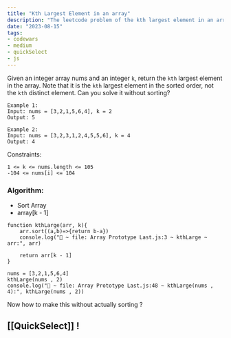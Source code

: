 ```yaml
---
title: "Kth Largest Element in an array"
description: "The leetcode problem of the kth largest element in an array"
date: "2023-08-15"
tags:
- codewars
- medium
- quickSelect
- js
---
```

Given an integer array nums and an integer `k`, return the `kth` largest element in the array.
Note that it is the `kth` largest element in the sorted order, not the `kth` distinct element.
Can you solve it without sorting?


```
Example 1:
Input: nums = [3,2,1,5,6,4], k = 2
Output: 5
```

```
Example 2:
Input: nums = [3,2,3,1,2,4,5,5,6], k = 4
Output: 4
```
 

Constraints:
```
1 <= k <= nums.length <= 105
-104 <= nums[i] <= 104
```

### Algorithm:
- Sort Array
- array\[k - 1]

```run-javascript
function kthLarge(arr, k){
	arr.sort((a,b)=>{return b-a})
    console.log("🚀 ~ file: Array Prototype Last.js:3 ~ kthLarge ~ arr:", arr)
    
	return arr[k - 1]
}

nums = [3,2,1,5,6,4]
kthLarge(nums , 2)
console.log("🚀 ~ file: Array Prototype Last.js:48 ~ kthLarge(nums , 4):", kthLarge(nums , 2))
```

Now how to make this without actually sorting ?
## [[QuickSelect]] !
